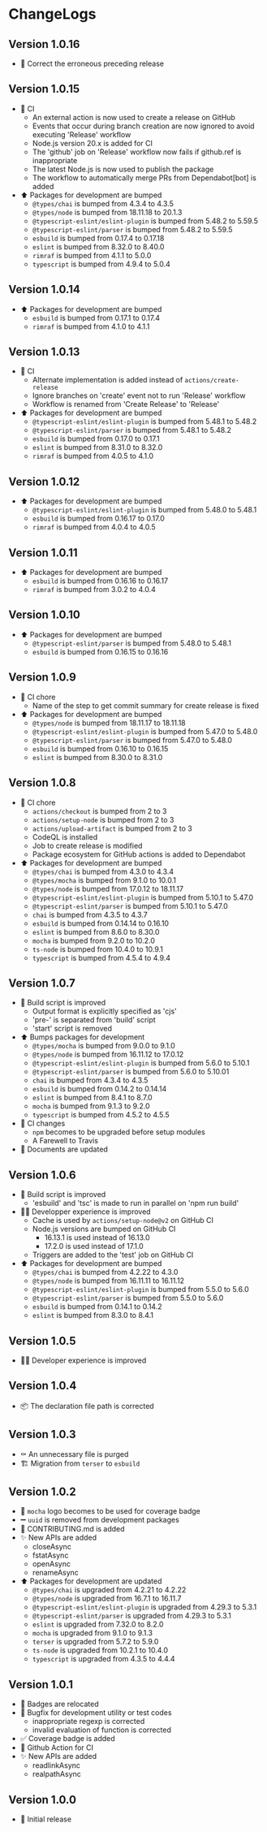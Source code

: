 # ChangeLogs

## Version 1.0.16

- :poop: Correct the erroneous preceding release

## Version 1.0.15

- :green_heart: CI
  - An external action is now used to create a release on GitHub
  - Events that occur during branch creation are now ignored to avoid executing 'Release' workflow
  - Node.js version 20.x is added for CI
  - The 'github' job on 'Release' workflow now fails if github.ref is inappropriate
  - The latest Node.js is now used to publish the package
  - The workflow to automatically merge PRs from Dependabot[bot] is added
- :arrow_up: Packages for development are bumped
  - `@types/chai` is bumped from 4.3.4 to 4.3.5
  - `@types/node` is bumped from 18.11.18 to 20.1.3
  - `@typescript-eslint/eslint-plugin` is bumped from 5.48.2 to 5.59.5
  - `@typescript-eslint/parser` is bumped from 5.48.2 to 5.59.5
  - `esbuild` is bumped from 0.17.4 to 0.17.18
  - `eslint` is bumped from 8.32.0 to 8.40.0
  - `rimraf` is bumped from 4.1.1 to 5.0.0
  - `typescript` is bumped from 4.9.4 to 5.0.4

## Version 1.0.14

- :arrow_up: Packages for development are bumped
  - `esbuild` is bumped from 0.17.1 to 0.17.4
  - `rimraf` is bumped from 4.1.0 to 4.1.1

## Version 1.0.13

- :green_heart: CI
  - Alternate implementation is added instead of `actions/create-release`
  - Ignore branches on 'create' event not to run 'Release' workflow
  - Workflow is renamed from 'Create Release' to 'Release'
- :arrow_up: Packages for development are bumped
  - `@typescript-eslint/eslint-plugin` is bumped from 5.48.1 to 5.48.2
  - `@typescript-eslint/parser` is bumped from 5.48.1 to 5.48.2
  - `esbuild` is bumped from 0.17.0 to 0.17.1
  - `eslint` is bumped from 8.31.0 to 8.32.0
  - `rimraf` is bumped from 4.0.5 to 4.1.0

## Version 1.0.12

- :arrow_up: Packages for development are bumped
  - `@typescript-eslint/eslint-plugin` is bumped from 5.48.0 to 5.48.1
  - `esbuild` is bumped from 0.16.17 to 0.17.0
  - `rimraf` is bumped from 4.0.4 to 4.0.5

## Version 1.0.11

- :arrow_up: Packages for development are bumped
  - `esbuild` is bumped from 0.16.16 to 0.16.17
  - `rimraf` is bumped from 3.0.2 to 4.0.4

## Version 1.0.10

- :arrow_up: Packages for development are bumped
  - `@typescript-eslint/parser` is bumped from 5.48.0 to 5.48.1
  - `esbuild` is bumped from 0.16.15 to 0.16.16

## Version 1.0.9

- :green_heart: CI chore
  - Name of the step to get commit summary for create release is fixed
- :arrow_up: Packages for development are bumped
  - `@types/node` is bumped from 18.11.17 to 18.11.18
  - `@typescript-eslint/eslint-plugin` is bumped from 5.47.0 to 5.48.0
  - `@typescript-eslint/parser` is bumped from 5.47.0 to 5.48.0
  - `esbuild` is bumped from 0.16.10 to 0.16.15
  - `eslint` is bumped from 8.30.0 to 8.31.0

## Version 1.0.8

- :green_heart: CI chore
  - `actions/checkout` is bumped from 2 to 3
  - `actions/setup-node` is bumped from 2 to 3
  - `actions/upload-artifact` is bumped from 2 to 3
  - CodeQL is installed
  - Job to create release is modified
  - Package ecosystem for GitHub actions is added to Dependabot
- :arrow_up: Packages for development are bumped
  - `@types/chai` is bumped from 4.3.0 to 4.3.4
  - `@types/mocha` is bumped from 9.1.0 to 10.0.1
  - `@types/node` is bumped from 17.0.12 to 18.11.17
  - `@typescript-eslint/eslint-plugin` is bumped from 5.10.1 to 5.47.0
  - `@typescript-eslint/parser` is bumped from 5.10.1 to 5.47.0
  - `chai` is bumped from 4.3.5 to 4.3.7
  - `esbuild` is bumped from 0.14.14 to 0.16.10
  - `eslint` is bumped from 8.6.0 to 8.30.0
  - `mocha` is bumped from 9.2.0 to 10.2.0
  - `ts-node` is bumped from 10.4.0 to 10.9.1
  - `typescript` is bumped from 4.5.4 to 4.9.4

## Version 1.0.7

- :hammer: Build script is improved
  - Output format is explicitly specified as 'cjs'
  - 'pre-' is separated from 'build' script
  - 'start' script is removed
- :arrow_up: Bumps packages for development
  - `@types/mocha` is bumped from 9.0.0 to 9.1.0
  - `@types/node` is bumped from 16.11.12 to 17.0.12
  - `@typescript-eslint/eslint-plugin` is bumped from 5.6.0 to 5.10.1
  - `@typescript-eslint/parser` is bumped from 5.6.0 to 5.10.01
  - `chai` is bumped from 4.3.4 to 4.3.5
  - `esbuild` is bumped from 0.14.2 to 0.14.14
  - `eslint` is bumped from 8.4.1 to 8.7.0
  - `mocha` is bumped from 9.1.3 to 9.2.0
  - `typescript` is bumped from 4.5.2 to 4.5.5
- :green_heart: CI changes
  - `npm` becomes to be upgraded before setup modules
  - A Farewell to Travis
- :memo: Documents are updated

## Version 1.0.6

- :hammer: Build script is improved
  - 'esbuild' and 'tsc' is made to run in parallel on 'npm run build'
- :technologist: Developper experience is improved
  - Cache is used by `actions/setup-node@v2` on GitHub CI
  - Node.js versions are bumped on GitHub CI
    - 16.13.1 is used instead of 16.13.0
    - 17.2.0 is used instead of 17.1.0
  - Triggers are added to the 'test' job on GitHub CI
- :arrow_up: Packages for development are bumped
  - `@types/chai` is bumped from 4.2.22 to 4.3.0
  - `@types/node` is bumped from 16.11.11 to 16.11.12
  - `@typescript-eslint/eslint-plugin` is bumped from 5.5.0 to 5.6.0
  - `@typescript-eslint/parser` is bumped from 5.5.0 to 5.6.0
  - `esbuild` is bumped from 0.14.1 to 0.14.2
  - `eslint` is bumped from 8.3.0 to 8.4.1

## Version 1.0.5

- :technologist: Developer experience is improved

## Version 1.0.4

- :package: The declaration file path is corrected

## Version 1.0.3

- :coffin: An unnecessary file is purged
- :building_construction: Migration from `terser` to `esbuild`

## Version 1.0.2

- :memo: `mocha` logo becomes to be used for coverage badge
- :heavy_minus_sign: `uuid` is removed from development packages
- :memo: CONTRIBUTING.md is added
- :sparkles: New APIs are added
  - closeAsync
  - fstatAsync
  - openAsync
  - renameAsync
- :arrow_up: Packages for development are updated
  - `@types/chai` is upgraded from 4.2.21 to 4.2.22
  - `@types/node` is upgraded from 16.7.1 to 16.11.7
  - `@typescript-eslint/eslint-plugin` is upgraded from 4.29.3 to 5.3.1
  - `@typescript-eslint/parser` is upgraded from 4.29.3 to 5.3.1
  - `eslint` is upgraded from 7.32.0 to 8.2.0
  - `mocha` is upgraded from 9.1.0 to 9.1.3
  - `terser` is upgraded from 5.7.2 to 5.9.0
  - `ts-node` is upgraded from 10.2.1 to 10.4.0
  - `typescript` is upgraded from 4.3.5 to 4.4.4

## Version 1.0.1

- :memo: Badges are relocated
- :bug: Bugfix for development utility or test codes
  - inappropriate regexp is corrected
  - invalid evaluation of function is corrected
- :white_check_mark: Coverage badge is added
- :green_heart: Github Action for CI
- :sparkles: New APIs are added
  - readlinkAsync
  - realpathAsync

## Version 1.0.0

- :tada: Initial release
